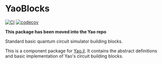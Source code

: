 # YaoBlocks

[![CI](https://github.com/QuantumBFS/YaoBlocks.jl/workflows/CI/badge.svg)](https://github.com/QuantumBFS/YaoBlocks.jl/actions)
[![codecov](https://codecov.io/gh/QuantumBFS/YaoBlocks.jl/branch/master/graph/badge.svg)](https://codecov.io/gh/QuantumBFS/YaoBlocks.jl)

**This package has been moved into the Yao repo**

Standard basic quantum circuit simulator building blocks.

This is a component package for [Yao.jl](https://github.com/QuantumBFS/Yao.jl). It contains the abstract definitions and basic implementation of Yao's circuit building blocks.
